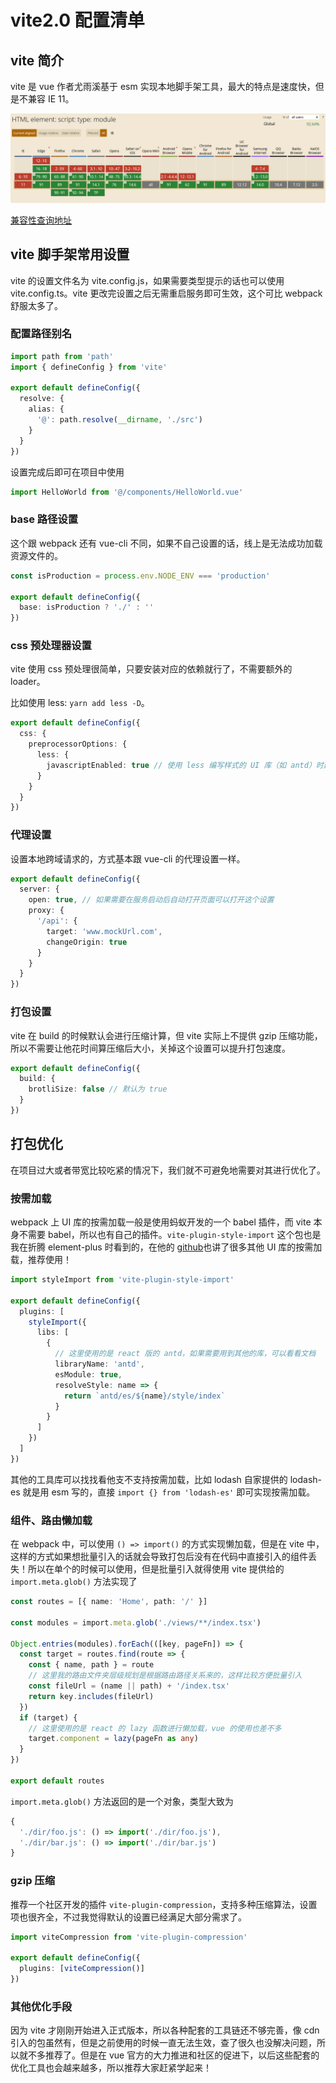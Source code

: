 # vite2.0 配置清单

## vite 简介

vite 是 vue 作者尤雨溪基于 esm 实现本地脚手架工具，最大的特点是速度快，但是不兼容 IE 11。

![esm兼容性表格](/esm-caniuse.png)

[兼容性查询地址](https://caniuse.com/?search=script%3A%20type%3A%20module)

## vite 脚手架常用设置

vite 的设置文件名为 vite.config.js，如果需要类型提示的话也可以使用 vite.config.ts。vite 更改完设置之后无需重启服务即可生效，这个可比 webpack 舒服太多了。

### 配置路径别名

```ts
import path from 'path'
import { defineConfig } from 'vite'

export default defineConfig({
  resolve: {
    alias: {
      '@': path.resolve(__dirname, './src')
    }
  }
})
```

设置完成后即可在项目中使用

```ts
import HelloWorld from '@/components/HelloWorld.vue'
```

### base 路径设置

这个跟 webpack 还有 vue-cli 不同，如果不自己设置的话，线上是无法成功加载资源文件的。

```ts
const isProduction = process.env.NODE_ENV === 'production'

export default defineConfig({
  base: isProduction ? './' : ''
})
```

### css 预处理器设置

vite 使用 css 预处理很简单，只要安装对应的依赖就行了，不需要额外的 loader。

比如使用 less: `yarn add less -D`。

```ts
export default defineConfig({
  css: {
    preprocessorOptions: {
      less: {
        javascriptEnabled: true // 使用 less 编写样式的 UI 库（如 antd）时建议加入这个设置
      }
    }
  }
})
```

### 代理设置

设置本地跨域请求的，方式基本跟 vue-cli 的代理设置一样。

```ts
export default defineConfig({
  server: {
    open: true, // 如果需要在服务启动后自动打开页面可以打开这个设置
    proxy: {
      '/api': {
        target: 'www.mockUrl.com',
        changeOrigin: true
      }
    }
  }
})
```

### 打包设置

vite 在 build 的时候默认会进行压缩计算，但 vite 实际上不提供 gzip 压缩功能，所以不需要让他花时间算压缩后大小，关掉这个设置可以提升打包速度。

```ts
export default defineConfig({
  build: {
    brotliSize: false // 默认为 true
  }
})
```

## 打包优化

在项目过大或者带宽比较吃紧的情况下，我们就不可避免地需要对其进行优化了。

### 按需加载

webpack 上 UI 库的按需加载一般是使用蚂蚁开发的一个 babel 插件，而 vite 本身不需要 babel，所以也有自己的插件。`vite-plugin-style-import` 这个包也是我在折腾 element-plus 时看到的，在他的 [github](https://github.com/anncwb/vite-plugin-style-import)也讲了很多其他 UI 库的按需加载，推荐使用！

```ts
import styleImport from 'vite-plugin-style-import'

export default defineConfig({
  plugins: [
    styleImport({
      libs: [
        {
          // 这里使用的是 react 版的 antd，如果需要用到其他的库，可以看看文档
          libraryName: 'antd',
          esModule: true,
          resolveStyle: name => {
            return `antd/es/${name}/style/index`
          }
        }
      ]
    })
  ]
})
```

其他的工具库可以找找看他支不支持按需加载，比如 lodash 自家提供的 lodash-es 就是用 esm 写的，直接 `import {} from 'lodash-es'` 即可实现按需加载。

### 组件、路由懒加载

在 webpack 中，可以使用 `() => import()` 的方式实现懒加载，但是在 vite 中，这样的方式如果想批量引入的话就会导致打包后没有在代码中直接引入的组件丢失！所以在单个的时候可以使用，但是批量引入就得使用 vite 提供给的 `import.meta.glob()` 方法实现了

```ts
const routes = [{ name: 'Home', path: '/' }]

const modules = import.meta.glob('./views/**/index.tsx')

Object.entries(modules).forEach(([key, pageFn]) => {
  const target = routes.find(route => {
    const { name, path } = route
    // 这里我的路由文件夹层级规划是根据路由路径关系来的，这样比较方便批量引入
    const fileUrl = (name || path) + '/index.tsx'
    return key.includes(fileUrl)
  })
  if (target) {
    // 这里使用的是 react 的 lazy 函数进行懒加载，vue 的使用也差不多
    target.component = lazy(pageFn as any)
  }
})

export default routes
```

`import.meta.glob()` 方法返回的是一个对象，类型大致为

```ts
{
  './dir/foo.js': () => import('./dir/foo.js'),
  './dir/bar.js': () => import('./dir/bar.js')
}
```

### gzip 压缩

推荐一个社区开发的插件 `vite-plugin-compression`，支持多种压缩算法，设置项也很齐全，不过我觉得默认的设置已经满足大部分需求了。

```ts
import viteCompression from 'vite-plugin-compression'

export default defineConfig({
  plugins: [viteCompression()]
})
```

### 其他优化手段

因为 vite 才刚刚开始进入正式版本，所以各种配套的工具链还不够完善，像 cdn 引入的包虽然有，但是之前使用的时候一直无法生效，查了很久也没解决问题，所以就不多推荐了。但是在 vue 官方的大力推进和社区的促进下，以后这些配套的优化工具也会越来越多，所以推荐大家赶紧学起来！
